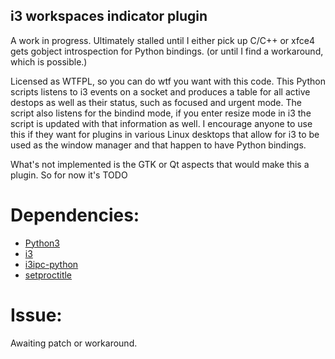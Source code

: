 ## i3 workspaces indicator plugin

A work in progress. Ultimately stalled until I either pick up C/C++ or xfce4 gets gobject introspection for Python bindings. (or until I find a workaround, which is possible.)

Licensed as WTFPL, so you can do wtf you want with this code. This Python scripts listens to i3 events on a socket and produces a table for all active destops as well as their status, such as focused and urgent mode.
The script also listens for the bindind mode, if you enter resize mode in i3 the script is updated with that information as well. I encourage anyone to use this if they want for plugins in various Linux desktops that allow for i3 to be used as the window manager and that happen to have Python bindings.

What's not implemented is the GTK or Qt aspects that would make this a plugin. So for now it's TODO

# Dependencies:
+ <a href="https://www.python.org/">Python3</a>
+ <a href="https://github.com/i3/i3">i3</a>
+ <a href="https://github.com/i3/i3/search?utf8=%E2%9C%93&q=i3ipc-python&type=">i3ipc-python</a>
+ <a href="https://github.com/dvarrazzo/py-setproctitle">setproctitle</a>

# Issue:

Awaiting patch or workaround.
<br><a href="https://bugzilla.xfce.org/show_bug.cgi?id=12159"></a></br>
